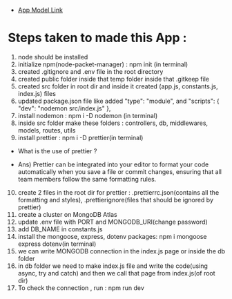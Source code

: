 - [App Model Link](https://app.eraser.io/workspace/YtPqZ1VogxGy1jzIDkzj)

# Steps taken to made this App : 
1) node should be installed
2) initialize npm(node-packet-manager) : npm init (in terminal)
3) created .gitignore and .env file in the root directory
4) created public folder inside that temp folder inside that .gitkeep file
5) created src folder in root dir and inside it created (app.js, constants.js, index.js) files
6) updated package.json file like added "type": "module", and "scripts": {
    "dev": "nodemon src/index.js"
  },
7) install nodemon : npm i -D nodemon (in terminal)
8) inside src folder make these folders : controllers, db, middlewares, models, routes, utils
9) install prettier : npm i -D prettier(in terminal)

* What is the use of prettier ?
- Ans) Prettier can be integrated into your editor to format your code automatically when you save a file or commit changes, ensuring that all team members follow the same formatting rules.

10) create 2 files in the root dir for prettier : .prettierrc.json(contains all the formatting and styles), .prettierignore(files that should be ignored by prettier)
11) create a cluster on MongoDB Atlas
12) update .env file with PORT and MONGODB_URI(change password)
13) add DB_NAME in constants.js
14) install the mongoose, express, dotenv packages: npm i mongoose express dotenv(in terminal)
15) we can write MONGODB connection in the index.js page or inside the db folder 
16) in db folder we need to make index.js file and write the code(using async, try and catch) and then we call that page from index.js(of root dir)
17) To check the connection , run : npm run dev
